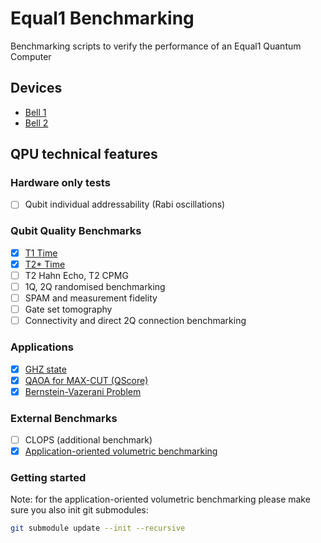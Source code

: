 # Equal1 Benchmarking

Benchmarking scripts to verify the performance of an Equal1 Quantum Computer

## Devices

- [Bell 1](docs/devices/bell1-6qubit.ipynb)
- [Bell 2](docs/devices/bell2.ipynb)

## QPU technical features

### Hardware only tests

- [ ] Qubit individual addressability (Rabi oscillations)

### Qubit Quality Benchmarks

- [x] [T1 Time](docs/benchmarks/t1_time.ipynb)
- [x] [T2* Time](docs/benchmarks/t2_time.ipynb)
- [ ] T2 Hahn Echo, T2 CPMG
- [ ] 1Q, 2Q randomised benchmarking
- [ ] SPAM and measurement fidelity
- [ ] Gate set tomography
- [ ] Connectivity and direct 2Q connection benchmarking 

### Applications

- [x]  [GHZ state](docs/benchmarks/ghz_states.ipynb)
- [x]  [QAOA for MAX-CUT (QScore)](docs/benchmarks/qaoa-maxcut.ipynb)
- [x]  [Bernstein-Vazerani Problem](docs/benchmarks/bernstein-vazirani.ipynb)

### External Benchmarks

- [ ]  CLOPS (additional benchmark)
- [x]  [Application-oriented volumetric benchmarking](docs/QC-app-oriented-benchmark/benchmark_hpc_gamma1.ipynb) 

### Getting started

Note: for the application-oriented volumetric benchmarking please make sure you also init git submodules:
```bash
git submodule update --init --recursive
```
